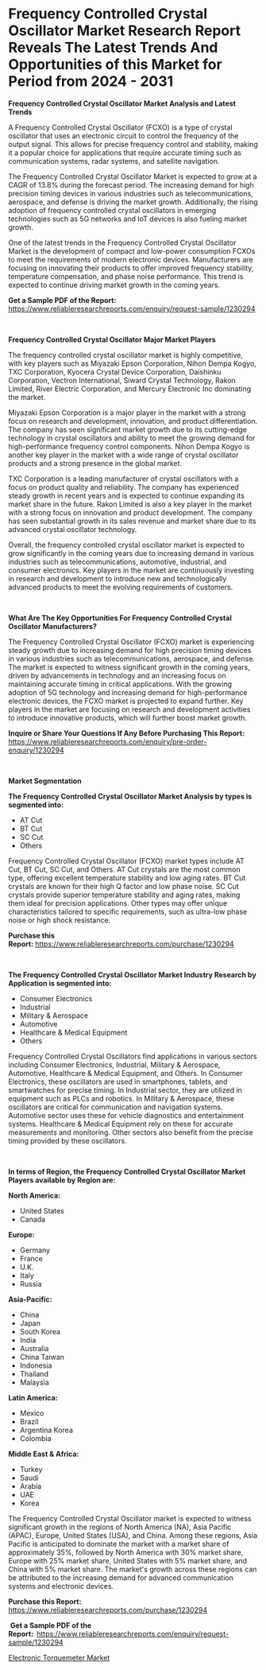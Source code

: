 <p><h1>Frequency Controlled Crystal Oscillator Market Research Report Reveals The Latest Trends And Opportunities of this Market for Period from 2024 - 2031</h1></p><p><strong>Frequency Controlled Crystal Oscillator Market Analysis and Latest Trends</strong></p>
<p><p>A Frequency Controlled Crystal Oscillator (FCXO) is a type of crystal oscillator that uses an electronic circuit to control the frequency of the output signal. This allows for precise frequency control and stability, making it a popular choice for applications that require accurate timing such as communication systems, radar systems, and satellite navigation.</p><p>The Frequency Controlled Crystal Oscillator Market is expected to grow at a CAGR of 13.8% during the forecast period. The increasing demand for high precision timing devices in various industries such as telecommunications, aerospace, and defense is driving the market growth. Additionally, the rising adoption of frequency controlled crystal oscillators in emerging technologies such as 5G networks and IoT devices is also fueling market growth.</p><p>One of the latest trends in the Frequency Controlled Crystal Oscillator Market is the development of compact and low-power consumption FCXOs to meet the requirements of modern electronic devices. Manufacturers are focusing on innovating their products to offer improved frequency stability, temperature compensation, and phase noise performance. This trend is expected to continue driving market growth in the coming years.</p></p>
<p><strong>Get a Sample PDF of the Report:&nbsp;</strong> <a href="https://www.reliableresearchreports.com/enquiry/request-sample/1230294">https://www.reliableresearchreports.com/enquiry/request-sample/1230294</a></p>
<p>&nbsp;</p>
<p><strong>Frequency Controlled Crystal Oscillator Major Market Players</strong></p>
<p><p>The frequency controlled crystal oscillator market is highly competitive, with key players such as Miyazaki Epson Corporation, Nihon Dempa Kogyo, TXC Corporation, Kyocera Crystal Device Corporation, Daishinku Corporation, Vectron International, Siward Crystal Technology, Rakon Limited, River Electric Corporation, and Mercury Electronic Inc dominating the market.</p><p>Miyazaki Epson Corporation is a major player in the market with a strong focus on research and development, innovation, and product differentiation. The company has seen significant market growth due to its cutting-edge technology in crystal oscillators and ability to meet the growing demand for high-performance frequency control components. Nihon Dempa Kogyo is another key player in the market with a wide range of crystal oscillator products and a strong presence in the global market.</p><p>TXC Corporation is a leading manufacturer of crystal oscillators with a focus on product quality and reliability. The company has experienced steady growth in recent years and is expected to continue expanding its market share in the future. Rakon Limited is also a key player in the market with a strong focus on innovation and product development. The company has seen substantial growth in its sales revenue and market share due to its advanced crystal oscillator technology.</p><p>Overall, the frequency controlled crystal oscillator market is expected to grow significantly in the coming years due to increasing demand in various industries such as telecommunications, automotive, industrial, and consumer electronics. Key players in the market are continuously investing in research and development to introduce new and technologically advanced products to meet the evolving requirements of customers.</p></p>
<p>&nbsp;</p>
<p><strong>What Are The Key Opportunities For Frequency Controlled Crystal Oscillator Manufacturers?</strong></p>
<p><p>The Frequency Controlled Crystal Oscillator (FCXO) market is experiencing steady growth due to increasing demand for high precision timing devices in various industries such as telecommunications, aerospace, and defense. The market is expected to witness significant growth in the coming years, driven by advancements in technology and an increasing focus on maintaining accurate timing in critical applications. With the growing adoption of 5G technology and increasing demand for high-performance electronic devices, the FCXO market is projected to expand further. Key players in the market are focusing on research and development activities to introduce innovative products, which will further boost market growth.</p></p>
<p><strong>Inquire or Share Your Questions If Any Before Purchasing This Report:</strong> <a href="https://www.reliableresearchreports.com/enquiry/pre-order-enquiry/1230294">https://www.reliableresearchreports.com/enquiry/pre-order-enquiry/1230294</a></p>
<p>&nbsp;</p>
<p><strong>Market Segmentation</strong></p>
<p><strong>The Frequency Controlled Crystal Oscillator Market Analysis by types is segmented into:</strong></p>
<p><ul><li>AT Cut</li><li>BT Cut</li><li>SC Cut</li><li>Others</li></ul></p>
<p><p>Frequency Controlled Crystal Oscillator (FCXO) market types include AT Cut, BT Cut, SC Cut, and Others. AT Cut crystals are the most common type, offering excellent temperature stability and low aging rates. BT Cut crystals are known for their high Q factor and low phase noise. SC Cut crystals provide superior temperature stability and aging rates, making them ideal for precision applications. Other types may offer unique characteristics tailored to specific requirements, such as ultra-low phase noise or high shock resistance.</p></p>
<p><strong>Purchase this Report:&nbsp;</strong><a href="https://www.reliableresearchreports.com/purchase/1230294">https://www.reliableresearchreports.com/purchase/1230294</a></p>
<p>&nbsp;</p>
<p><strong>The Frequency Controlled Crystal Oscillator Market Industry Research by Application is segmented into:</strong></p>
<p><ul><li>Consumer Electronics</li><li>Industrial</li><li>Military & Aerospace</li><li>Automotive</li><li>Healthcare & Medical Equipment</li><li>Others</li></ul></p>
<p><p>Frequency Controlled Crystal Oscillators find applications in various sectors including Consumer Electronics, Industrial, Military & Aerospace, Automotive, Healthcare & Medical Equipment, and Others. In Consumer Electronics, these oscillators are used in smartphones, tablets, and smartwatches for precise timing. In Industrial sector, they are utilized in equipment such as PLCs and robotics. In Military & Aerospace, these oscillators are critical for communication and navigation systems. Automotive sector uses these for vehicle diagnostics and entertainment systems. Healthcare & Medical Equipment rely on these for accurate measurements and monitoring. Other sectors also benefit from the precise timing provided by these oscillators.</p></p>
<p>&nbsp;</p>
<p><strong>In terms of Region, the Frequency Controlled Crystal Oscillator Market Players available by Region are:</strong></p>
<p>
    <p> <strong> North America: </strong>
        <ul>
            <li>United States</li>
            <li>Canada</li>
        </ul>
        </p> 
    <p> <strong> Europe: </strong>
        <ul>
            <li>Germany</li>
            <li>France</li>
            <li>U.K.</li>
            <li>Italy</li>
            <li>Russia</li>
        </ul>
        </p> 
    <p> <strong> Asia-Pacific: </strong>
        <ul>
            <li>China</li>
            <li>Japan</li>
            <li>South Korea</li>
            <li>India</li>
            <li>Australia</li>
            <li>China Taiwan</li>
            <li>Indonesia</li>
            <li>Thailand</li>
            <li>Malaysia</li>
        </ul>
        </p> 
    <p> <strong> Latin America: </strong>
        <ul>
            <li>Mexico</li>
            <li>Brazil</li>
            <li>Argentina Korea</li>
            <li>Colombia</li>
        </ul>
        </p> 
    <p> <strong> Middle East & Africa: </strong>
        <ul>
            <li>Turkey</li>
            <li>Saudi</li>
            <li>Arabia</li>
            <li>UAE</li>
            <li>Korea</li>
        </ul>
    </p>
    </p>
<p><p>The Frequency Controlled Crystal Oscillator market is expected to witness significant growth in the regions of North America (NA), Asia Pacific (APAC), Europe, United States (USA), and China. Among these regions, Asia Pacific is anticipated to dominate the market with a market share of approximately 35%, followed by North America with 30% market share, Europe with 25% market share, United States with 5% market share, and China with 5% market share. The market's growth across these regions can be attributed to the increasing demand for advanced communication systems and electronic devices.</p></p>
<p><strong>Purchase this Report: </strong><a href="https://www.reliableresearchreports.com/purchase/1230294">https://www.reliableresearchreports.com/purchase/1230294</a></p>
<p>&nbsp;<strong>Get a Sample PDF of the Report:&nbsp;&nbsp;</strong><a href="https://www.reliableresearchreports.com/enquiry/request-sample/1230294">https://www.reliableresearchreports.com/enquiry/request-sample/1230294</a></p>
<p><strong></strong></p>
<p><p><a href="https://github.com/lataunyatinikmelvin59ilbd0dv/Market-Research-Report-List-1/blob/main/electronic-torquemeter-market.md">Electronic Torquemeter Market</a></p></p>